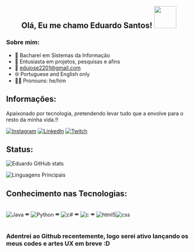 <div align="center">
<h2> Olá, Eu me chamo Eduardo Santos! <img src="https://media2.giphy.com/media/Ig36GBEnn9LEUTzorR/giphy.gif?cid=ecf05e47tqiev43peqvf5kv4igd8ng3htv70usw59i3y0d7r&ep=v1_stickers_search&rid=giphy.gif&ct=s"" width="60"></h2>
</div>

### Sobre mim:
- 👾 Bacharel em Sistemas da Informação
- 🔭 Entusiasta em projetos, pesquisas e afins
- 💌 edujose2201@gmail.com
- 🌐 Portuguese and English only 
- 🙋‍♂️ Pronouns: he/him 


## Informações:

 Apaixonado por tecnologia, pretendendo levar tudo que a envolve para o resto da minha vida.!!
 
[![Instagram](https://img.shields.io/badge/Instagram-E4405F?style=for-the-badge&logo=instagram&logoColor=white)](https://www.instagram.com/edus.p_/)
[![Linkedln](https://img.shields.io/badge/LinkedIn-0077B5?style=for-the-badge&logo=linkedin&logoColor=white)](https://www.linkedin.com/in/eduardo-santos-4a6a35267/) 
[![Twitch](https://img.shields.io/badge/Twitch-9146FF?style=for-the-badge&logo=twitch&logoColor=white)](https://www.twitch.tv/edueduzzz) 

## Status:


![Eduardo GitHub stats](https://github-readme-stats.vercel.app/api?username=Eduardojs1&show_icons=true&theme=dracula)

![Linguagens Principais](https://github-readme-stats.vercel.app/api/top-langs/?username=Eduardojs1&theme=tokyonight&hide_border=true&custom_title=Linguagens%20%Principais)

## Conhecimento nas Tecnologias: 


<div styLe= "display: inline_block"><br/>
    <img align="center" alt="Java" src="https://img.shields.io/badge/Java-ED8B00?style=for-the-badge&logo=openjdk&logoColor=white" /> ⇼
    <img align="center" alt="Python" src="https://img.shields.io/badge/Python-14354C?style=for-the-badge&logo=python&logoColor=white"/> ⇼
    <img align="center" alt="c#" src="https://img.shields.io/badge/C%23-239120?style=for-the-badge&logo=c-sharp&logoColor=white" /> ⇼
    <img align="center" alt="c" src="https://img.shields.io/badge/C-00599C?style=for-the-badge&logo=c&logoColor=white" /> ⇼
   <img align="center" alt="html5" src="https://img.shields.io/badge/HTML-239120?style=for-the-badge&logo=html5&logoColor=white" /><img align="center" alt="css" src="https://img.shields.io/badge/CSS-239120?&style=for-the-badge&logo=css3&logoColor=white" />
</div><br>

 
### Adentrei ao Github recentemente, logo serei ativo lançando os meus codes e artes UX em breve :D
